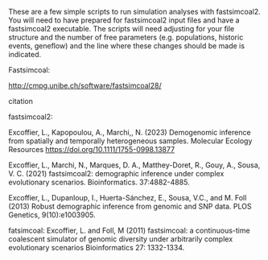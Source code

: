 These are a few simple scripts to run simulation analyses with fastsimcoal2. You will need to have prepared for fastsimcoal2 input files and have a fastsimcoal2 executable. The scripts will need adjusting for your file structure and the number of free parameters (e.g. populations, historic events, geneflow) and the line where these changes should be made is indicated. 

Fastsimcoal:


http://cmpg.unibe.ch/software/fastsimcoal28/

citation

fastsimcoal2:

Excoffier, L., Kapopoulou, A., Marchi,, N. (2023) Demogenomic inference from spatially and temporally heterogeneous samples. Molecular Ecology Resources https://doi.org/10.1111/1755-0998.13877

Excoffier, L., Marchi, N., Marques, D. A., Matthey-Doret, R., Gouy, A., Sousa, V. C. (2021) fastsimcoal2: demographic inference under complex evolutionary scenarios. Bioinformatics. 37:4882-4885.

Excoffier, L., Dupanloup, I., Huerta-Sánchez, E., Sousa, V.C., and M. Foll (2013) Robust demographic inference from genomic and SNP data. PLOS Genetics, 9(10):e1003905.

fatsimcoal:
Excoffier, L. and Foll, M (2011) fastsimcoal: a continuous-time coalescent simulator of genomic diversity under arbitrarily complex evolutionary scenarios Bioinformatics 27: 1332-1334.
